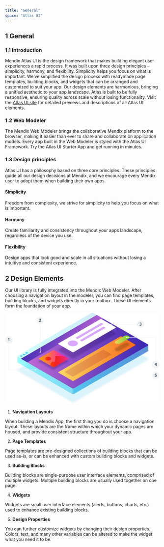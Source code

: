 ```yaml
---
title: "General"
space: "Atlas UI"
---
```


## 1 General

### 1.1 Introduction

Mendix Atlas UI is the design framework that makes building elegant user experiences a rapid process. It was built upon three design principles – simplicity, harmony, and flexibility. Simplicity helps you focus on what is important. We’ve simplified the design process with readymade page templates, building blocks, and widgets that can be arranged and customized to suit your app. Our design elements are harmonious, bringing a unified aesthetic to your app landscape. Atlas is built to be fully responsive, ensuring quality across scale without losing functionality. Visit the [Atlas UI site](https://atlas.mendix.com/) for detailed previews and descriptions of all Atlas UI elements.

### 1.2 Web Modeler

The Mendix Web Modeler brings the collaborative Mendix platform to the browser, making it easier than ever to share and collaborate on application models. Every app built in the Web Modeler is styled with the Atlas UI Framework. Try the Atlas UI Starter App and get running in minutes.

### 1.3 Design principles
Atlas UI has a philosophy based on three core principles. These principles guide all our design decisions at Mendix, and we encourage every Mendix user to adopt them when building their own apps.

#### Simplicity
Freedom from complexity, we strive for simplicity to help you focus on what is important.

#### Harmony
Create familiarity and consistency throughout your apps landscape, regardless of the device you use.

#### Flexibility
Design apps that look good and scale in all situations without losing a intuitive and consistent experience.

## 2 Design Elements

Our UI library is fully integrated into the Mendix Web Modeler. After choosing a navigation layout in the modeler, you can find page templates, building blocks, and widgets directly in your toolbox. These UI elements form the foundation of your app.

![Image of Design elements](attachments/designelements.png)

1. **Navigation Layouts**

When building a Mendix App, the first thing you do is choose a navigation layout. These layouts are the frame within which your dynamic pages are housed, and provide consistent structure throughout your app.

2. **Page Templates**

Page templates are pre-designed collections of building blocks that can be used as-is, or can be enhanced with custom building blocks and widgets.

3. **Building Blocks**

Building blocks are single-purpose user interface elements, comprised of multiple widgets. Multiple building blocks are usually used together on one page.

4. **Widgets**

Widgets are small user interface elements (alerts, buttons, charts, etc.) used to enhance existing building blocks.

5. **Design Properties**

You can further customize widgets by changing their design properties. Colors, text, and many other variables can be altered to make the widget what you need it to be.
